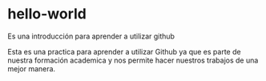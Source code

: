 # hello-world
Es una introducción para aprender a utilizar github

Esta es una practica para aprender a utilizar Github ya que es parte de nuestra formación academica y nos permite hacer nuestros trabajos de una mejor manera.
